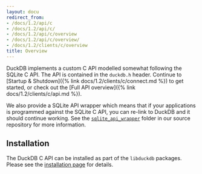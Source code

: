 ```yaml
---
layout: docu
redirect_from:
- /docs/1.2/api/c
- /docs/1.2/api/c/
- /docs/1.2/api/c/overview
- /docs/1.2/api/c/overview/
- /docs/1.2/clients/c/overview
title: Overview
---
```


DuckDB implements a custom C API modelled somewhat following the SQLite C API. The API is contained in the `duckdb.h` header. Continue to [Startup & Shutdown]({% link docs/1.2/clients/c/connect.md %}) to get started, or check out the [Full API overview]({% link docs/1.2/clients/c/api.md %}).

We also provide a SQLite API wrapper which means that if your applications is programmed against the SQLite C API, you can re-link to DuckDB and it should continue working. See the [`sqlite_api_wrapper`](https://github.com/duckdb/duckdb/tree/main/tools/sqlite3_api_wrapper) folder in our source repository for more information.

## Installation

The DuckDB C API can be installed as part of the `libduckdb` packages. Please see the [installation page](../../installation?environment=cplusplus) for details.
